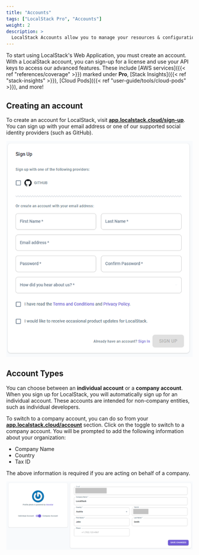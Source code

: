 ```yaml
---
title: "Accounts"
tags: ["LocalStack Pro", "Accounts"]
weight: 2
description: >
  LocalStack Accounts allow you to manage your resources & configurations, and serve as an entry point to our Web Application, the Pro CLI, and more!
---
```


To start using LocalStack's Web Application, you must create an account. With a LocalStack account, you can sign-up for a license and use your API keys to access our advanced features. These include [AWS services]({{< ref "references/coverage" >}}) marked under **Pro**, [Stack Insights]({{< ref "stack-insights" >}}), [Cloud Pods]({{< ref "user-guide/tools/cloud-pods" >}}), and more!

## Creating an account

To create an account for LocalStack, visit [**app.localstack.cloud/sign-up**](https://app.localstack.cloud/sign-up). You can sign up with your email address or one of our supported social identity providers (such as GitHub).

<img src="signup.PNG" width="550px" alt="Sign Up Form">

## Account Types

You can choose between an **individual account** or a **company account**. When you sign up for LocalStack, you will automatically sign up for an individual account. These accounts are intended for non-company entities, such as individual developers.

To switch to a company account, you can do so from your [**app.localstack.cloud/account**](https://app.localstack.cloud/account) section. Click on the toggle to switch to a company account. You will be prompted to add the following information about your organization:

- Company Name
- Country
- Tax ID

The above information is required if you are acting on behalf of a company.

<img src="indcomp.PNG" width="800px" alt="Switch for Individual and Company Account">
